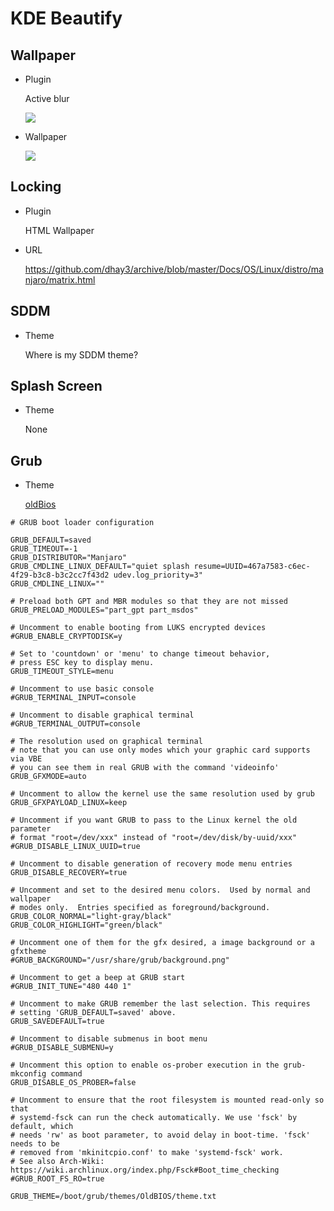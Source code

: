 # KDE Beautify

## Wallpaper

- Plugin

  Active blur

  ![](https://cdn.statically.io/gh/dhay3/image-repo@master/20231129/2023-11-29_22-55.bebdva4nclc.webp)

- Wallpaper

  ![](https://cdn.statically.io/gh/dhay3/image-repo@master/20231129/cursor.5ue9fb13q380.png)

## Locking

- Plugin

  HTML Wallpaper

- URL

  https://github.com/dhay3/archive/blob/master/Docs/OS/Linux/distro/manjaro/matrix.html

## SDDM

- Theme

  Where is my SDDM theme?

## Splash Screen

- Theme

  None

## Grub

- Theme

  [oldBios](https://www.gnome-look.org/p/2072033)

```
# GRUB boot loader configuration

GRUB_DEFAULT=saved
GRUB_TIMEOUT=-1
GRUB_DISTRIBUTOR="Manjaro"
GRUB_CMDLINE_LINUX_DEFAULT="quiet splash resume=UUID=467a7583-c6ec-4f29-b3c8-b3c2cc7f43d2 udev.log_priority=3"
GRUB_CMDLINE_LINUX=""

# Preload both GPT and MBR modules so that they are not missed
GRUB_PRELOAD_MODULES="part_gpt part_msdos"

# Uncomment to enable booting from LUKS encrypted devices
#GRUB_ENABLE_CRYPTODISK=y

# Set to 'countdown' or 'menu' to change timeout behavior,
# press ESC key to display menu.
GRUB_TIMEOUT_STYLE=menu

# Uncomment to use basic console
#GRUB_TERMINAL_INPUT=console

# Uncomment to disable graphical terminal
#GRUB_TERMINAL_OUTPUT=console

# The resolution used on graphical terminal
# note that you can use only modes which your graphic card supports via VBE
# you can see them in real GRUB with the command 'videoinfo'
GRUB_GFXMODE=auto

# Uncomment to allow the kernel use the same resolution used by grub
GRUB_GFXPAYLOAD_LINUX=keep

# Uncomment if you want GRUB to pass to the Linux kernel the old parameter
# format "root=/dev/xxx" instead of "root=/dev/disk/by-uuid/xxx"
#GRUB_DISABLE_LINUX_UUID=true

# Uncomment to disable generation of recovery mode menu entries
GRUB_DISABLE_RECOVERY=true

# Uncomment and set to the desired menu colors.  Used by normal and wallpaper
# modes only.  Entries specified as foreground/background.
GRUB_COLOR_NORMAL="light-gray/black"
GRUB_COLOR_HIGHLIGHT="green/black"

# Uncomment one of them for the gfx desired, a image background or a gfxtheme
#GRUB_BACKGROUND="/usr/share/grub/background.png"

# Uncomment to get a beep at GRUB start
#GRUB_INIT_TUNE="480 440 1"

# Uncomment to make GRUB remember the last selection. This requires
# setting 'GRUB_DEFAULT=saved' above.
GRUB_SAVEDEFAULT=true

# Uncomment to disable submenus in boot menu
#GRUB_DISABLE_SUBMENU=y

# Uncomment this option to enable os-prober execution in the grub-mkconfig command
GRUB_DISABLE_OS_PROBER=false

# Uncomment to ensure that the root filesystem is mounted read-only so that
# systemd-fsck can run the check automatically. We use 'fsck' by default, which
# needs 'rw' as boot parameter, to avoid delay in boot-time. 'fsck' needs to be
# removed from 'mkinitcpio.conf' to make 'systemd-fsck' work.
# See also Arch-Wiki: https://wiki.archlinux.org/index.php/Fsck#Boot_time_checking
#GRUB_ROOT_FS_RO=true

GRUB_THEME=/boot/grub/themes/OldBIOS/theme.txt
```


